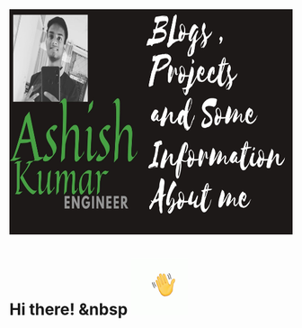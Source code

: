  <img src="https://github.com/jokker99/jokker99/blob/master/Assets/ye.jpg" width="120%" height="400px">

# Hi there! &nbsp <img src="https://github.com/jokker99/jokker99/blob/master/Assets/wave.gif" width="20%">

<!--
**jokker99/jokker99** is a ✨ _special_ ✨ repository because its `README.md` (this file) appears on your GitHub profile.

Here are some ideas to get you started:

- 🔭 I’m currently working on ...
- 🌱 I’m currently learning ...
- 👯 I’m looking to collaborate on ...
- 🤔 I’m looking for help with ...
- 💬 Ask me about ...
- 📫 How to reach me: ...
- 😄 Pronouns: ...
- ⚡ Fun fact: ...
-->
